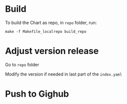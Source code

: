 # Build

To build the Chart as repo, in `repo` folder, run:
```shell
make -f Makefile_localrepo build_repo
```

# Adjust version release
Go to `repo` folder

Modify the version if needed in last part of the `index.yaml`

# Push to Gighub
